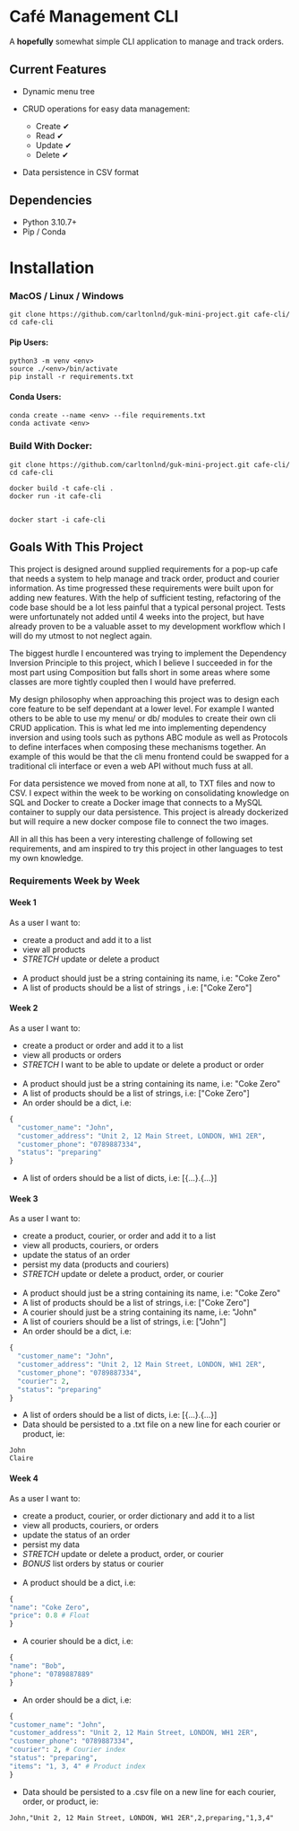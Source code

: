 # Café Management CLI

A **hopefully** somewhat simple CLI application to manage and track orders.

## Current Features

- Dynamic menu tree
- CRUD operations for easy data management:

  - Create ✔
  - Read ✔
  - Update ✔
  - Delete ✔

- Data persistence in CSV format

## Dependencies

- Python 3.10.7+
- Pip / Conda

# Installation

### MacOS / Linux / Windows

```
git clone https://github.com/carltonlnd/guk-mini-project.git cafe-cli/
cd cafe-cli
```

#### Pip Users:

```
python3 -m venv <env>
source ./<env>/bin/activate
pip install -r requirements.txt
```

#### Conda Users:

```
conda create --name <env> --file requirements.txt
conda activate <env>
```

### Build With Docker:

```
git clone https://github.com/carltonlnd/guk-mini-project.git cafe-cli/
cd cafe-cli

docker build -t cafe-cli .
docker run -it cafe-cli


docker start -i cafe-cli
```

## Goals With This Project

This project is designed around supplied requirements for a pop-up cafe that needs a system to help manage and track order, product and courier information.
As time progressed these requirements were built upon for adding new features. With the help of sufficient testing, refactoring of the code base should be
a lot less painful that a typical personal project. Tests were unfortunately not added until 4 weeks into the project, but have already proven to be a
valuable asset to my development workflow which I will do my utmost to not neglect again.

The biggest hurdle I encountered was trying to implement the Dependency Inversion Principle to this
project, which I believe I succeeded in for the most part using Composition but falls short in some areas where some classes are more tightly coupled then
I would have preferred.

My design philosophy when approaching this project was to design each core feature to be self dependant at a lower level. For example I wanted others
to be able to use my menu/ or db/ modules to create their own cli CRUD application. This is what led me into implementing dependency inversion and using
tools such as pythons ABC module as well as Protocols to define interfaces when composing these mechanisms together. An example of this would be that the
cli menu frontend could be swapped for a traditional cli interface or even a web API without much fuss at all.

For data persistence we moved from none at all, to TXT files and now to CSV. I expect within the week to be working on consolidating knowledge on SQL and
Docker to create a Docker image that connects to a MySQL container to supply our data persistence. This project is already dockerized but will require a
new docker compose file to connect the two images.

All in all this has been a very interesting challenge of following set requirements, and am inspired to try this project in other languages to test my
own knowledge.

### Requirements Week by Week

#### Week 1

As a user I want to:

- create a product and add it to a list
- view all products
- _STRETCH_ update or delete a product
  <br/><br/>
- A product should just be a string containing its name, i.e: "Coke Zero"
- A list of products should be a list of strings , i.e: ["Coke Zero"]

#### Week 2

As a user I want to:

- create a product or order and add it to a list
- view all products or orders
- _STRETCH_ I want to be able to update or delete a product or order
  <br/><br/>
- A product should just be a string containing its name, i.e: "Coke Zero"
- A list of products should be a list of strings, i.e: ["Coke Zero"]
- An order should be a dict, i.e:

```python
{
  "customer_name": "John",
  "customer_address": "Unit 2, 12 Main Street, LONDON, WH1 2ER",
  "customer_phone": "0789887334",
  "status": "preparing"
}
```

- A list of orders should be a list of dicts, i.e: [{...}.{...}]

#### Week 3

As a user I want to:

- create a product, courier, or order and add it to a list
- view all products, couriers, or orders
- update the status of an order
- persist my data (products and couriers)
- _STRETCH_ update or delete a product, order, or courier
  <br/><br/>
- A product should just be a string containing its name, i.e: "Coke Zero"
- A list of products should be a list of strings, i.e: ["Coke Zero"]
- A courier should just be a string containing its name, i.e: "John"
- A list of couriers should be a list of strings, i.e: ["John"]
- An order should be a dict, i.e:

```python
{
  "customer_name": "John",
  "customer_address": "Unit 2, 12 Main Street, LONDON, WH1 2ER",
  "customer_phone": "0789887334",
  "courier": 2,
  "status": "preparing"
}
```

- A list of orders should be a list of dicts, i.e: [{...}.{...}]
- Data should be persisted to a .txt file on a new line for each courier or product, ie:

```
John
Claire
```

#### Week 4

As a user I want to:

- create a product, courier, or order dictionary and add it to a list
- view all products, couriers, or orders
- update the status of an order
- persist my data
- _STRETCH_ update or delete a product, order, or courier
- _BONUS_ list orders by status or courier
  <br/><br/>
- A product should be a dict, i.e:

```python
{
"name": "Coke Zero",
"price": 0.8 # Float
}
```

- A courier should be a dict, i.e:

```python
{
"name": "Bob",
"phone": "0789887889"
}
```

- An order should be a dict, i.e:

```python
{
"customer_name": "John",
"customer_address": "Unit 2, 12 Main Street, LONDON, WH1 2ER",
"customer_phone": "0789887334",
"courier": 2, # Courier index
"status": "preparing",
"items": "1, 3, 4" # Product index
}
```

- Data should be persisted to a .csv file on a new line for each courier, order, or product, ie:

```csv
John,"Unit 2, 12 Main Street, LONDON, WH1 2ER",2,preparing,"1,3,4"
```

